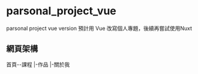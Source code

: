 # parsonal_project_vue
parsonal project vue version
預計用 Vue 改寫個人專題，後續再嘗試使用Nuxt

## 網頁架構
首頁--課程
    |-作品
    |-關於我
